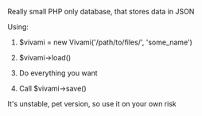 Really small PHP only database, that stores data in JSON

Using:

1) $vivami = new Vivami('/path/to/files/', 'some_name')

2) $vivami->load()

3) Do everything you want

4) Call $vivami->save()


It's unstable, pet version, so use it on your own risk